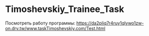 # Timoshevskiy_Trainee_Task

Посмотреть работу программы: https://da2pliq7r4ruy1qlywo1zw-on.drv.tw/www.taskTimoshevskiy.com/Test.html
